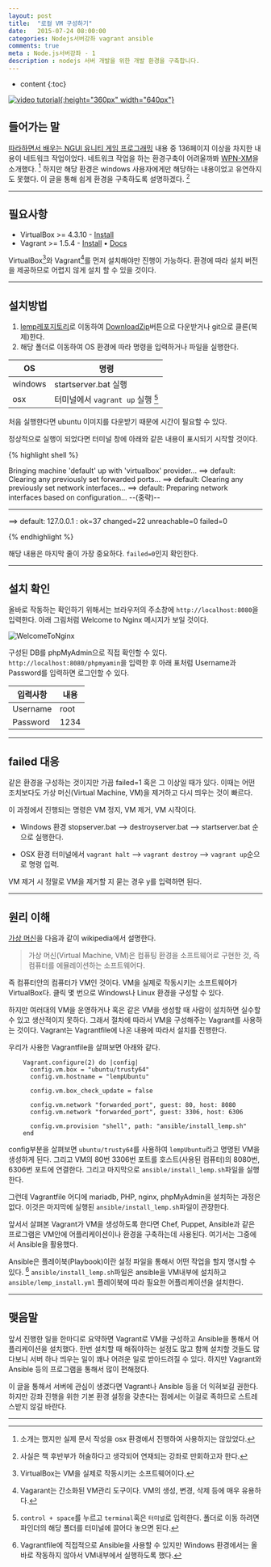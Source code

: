```yaml
---
layout: post
title:  "로컬 VM 구성하기"
date:   2015-07-24 08:00:00
categories: Nodejs서버강좌 vagrant ansible
comments: true
meta : Node.js서버강좌 - 1
description : nodejs 서버 개발을 위한 개발 환경을 구축합니다.
---
```


* content
{:toc}

[![video tutorial]({{"/images/nodejs_tuto_title_01.png"}}){:height="360px" width="640px"}](https://www.youtube.com/watch?v=-oBXdAmu-V8&list=PLI69hfdYKNQcv9caOXl4CVHRw8lsY1I19&index=16)

## 들어가는 말

[따라하면서 배우는 NGUI 유니티 게임 프로그래밍](http://wikibook.co.kr/unity-ngui/) 내용 중 136페이지 이상을 차지한 내용이 네트워크 작업이었다. 네트워크 작업을 하는 환경구축이 어려울까봐 [WPN-XM](http://wpn-xm.org/)을 소개했다. [^1]
하지만 해당 환경은 windows 사용자에게만 해당하는 내용이었고 유연하지도 못했다. 이 글을 통해 쉽게 환경을 구축하도록 설명하겠다. [^2]

---

## 필요사항

* VirtualBox >= 4.3.10 - [Install](https://www.virtualbox.org/wiki/Downloads)
* Vagrant >= 1.5.4 - [Install](http://www.vagrantup.com/downloads.html) • [Docs](https://docs.vagrantup.com/v2/)

VirtualBox[^3]와 Vagrant[^4]를 먼저 설치해야만 진행이 가능하다. 환경에 따라 설치 버전을 제공하므로 어렵지 않게 설치 할 수 있을 것이다.

---

## 설치방법

1. [lemp레포지토리](https://github.com/totuworld/lemp)로 이동하여 [DownloadZip](https://github.com//totuworld/lemp/archive/master.zip)버튼으로 다운받거나 git으로 클론(복제)한다.
2. 해당 폴더로 이동하여 OS 환경에 따라 명령을 입력하거나 파일을 실행한다.

OS | 명령
--- | --- 
windows | startserver.bat 실행
osx | 터미널에서 `vagrant up` 실행 [^5]

처음 실행한다면 ubuntu 이미지를 다운받기 때문에 시간이 필요할 수 있다.

정상적으로 실행이 되었다면 터미널 창에 아래와 같은 내용이 표시되기 시작할 것이다.

{% highlight shell %}

Bringing machine 'default' up with 'virtualbox' provider...
==> default: Clearing any previously set forwarded ports...
==> default: Clearing any previously set network interfaces...
==> default: Preparing network interfaces based on configuration...
--(중략)--
************
==> default: 127.0.0.1                  : ok=37   changed=22   unreachable=0    failed=0
        
{% endhighlight %}


해당 내용은 마지막 줄이 가장 중요하다. `failed=0`인지 확인한다.

---

## 설치 확인

올바로 작동하는 확인하기 위해서는 브라우저의 주소창에 `http://localhost:8080`을 입력한다. 아래 그림처럼 Welcome to Nginx 메시지가 보일 것이다.

![WelcomeToNginx]({{"/images/welcome_nginx.png"}})

구성된 DB를 phpMyAdmin으로 직접 확인할 수 있다. `http://localhost:8080/phpmyamin`을 입력한 후 아래 표처럼 Username과 Password를 입력하면 로그인할 수 있다.

입력사항 | 내용
--- | ---
Username | root
Password | 1234

---

## failed 대응

같은 환경을 구성하는 것이지만 가끔 failed=1 혹은 그 이상일 때가 있다. 이때는 어떤 조치보다도 가상 머신(Virtual Machine, VM)을 제거하고 다시 띄우는 것이 빠르다.

이 과정에서 진행되는 명령은 VM 정지, VM 제거, VM 시작이다. 

* Windows 환경
stopserver.bat --> destroyserver.bat --> startserver.bat 순으로 실행한다.

* OSX 환경
터미널에서 `vagrant halt` --> `vagrant destroy` --> `vagrant up`순으로 명령 입력.

VM 제거 시 정말로 VM을 제거할 지 묻는 경우 y를 입력하면 된다. 

---

## 원리 이해

[가상 머신](https://ko.wikipedia.org/wiki/가상_머신)을 다음과 같이 wikipedia에서 설명한다.  

> 가상 머신(Virtual Machine, VM)은 컴퓨팅 환경을 소프트웨어로 구현한 것, 즉 컴퓨터를 에뮬레이션하는 소프트웨어다.

즉 컴퓨터안의 컴퓨터가 VM인 것이다. VM을 실제로 작동시키는 소프트웨어가 VirtualBox다. 클릭 몇 번으로 Windows나 Linux 환경을 구성할 수 있다.

하지만 여러대의 VM을 운영하거나 혹은 같은 VM을 생성할 때 사람이 설치하면 실수할 수 있고 생산적이지 못하다. 그래서 절차에 따라서 VM을 구성해주는 Vagrant를 사용하는 것이다.
Vagrant는 Vagrantfile에 나온 내용에 따라서 설치를 진행한다.

우리가 사용한 Vagrantfile을 살펴보면 아래와 같다.

        Vagrant.configure(2) do |config|
          config.vm.box = "ubuntu/trusty64"
          config.vm.hostname = "lempUbuntu"
        
          config.vm.box_check_update = false
        
          config.vm.network "forwarded_port", guest: 80, host: 8080
          config.vm.network "forwarded_port", guest: 3306, host: 6306

          config.vm.provision "shell", path: "ansible/install_lemp.sh"
        end   

config부분을 살펴보면 `ubuntu/trusty64`를 사용하여 `lempUbuntu`라고 명명된 VM을 생성하게 된다. 그리고 VM의 80번 3306번 포트를 호스트(사용된 컴퓨터)의 8080번, 6306번 포트에 연결한다. 그리고 마지막으로 `ansible/install_lemp.sh`파일을 실행한다.

그런데 Vagrantfile 어디에 mariadb, PHP, nginx, phpMyAdmin을 설치하는 과정은 없다. 이것은 마지막에 실행된 `ansible/install_lemp.sh`파일이 관장한다.

앞서서 살펴본 Vagrant가 VM을 생성하도록 한다면 Chef, Puppet, Ansible과 같은 프로그램은 VM안에 어플리케이션이나 환경을 구축하는데 사용된다. 여기서는 그중에서 Ansible을 활용했다. 

Ansible은 플레이북(Playbook)이란 설정 파일을 통해서 어떤 작업을 할지 명시할 수 있다. [^6]  `ansible/install_lemp.sh`파일은 ansible을 VM내부에 설치하고 `ansible/lemp_install.yml` 플레이북에 따라 필요한 어플리케이션을 설치한다. 

---

## 맺음말

앞서 진행한 일을 한마디로 요약하면 Vagrant로 VM을 구성하고 Ansible을 통해서 어플리케이션을 설치했다. 한번 설치할 때 해줘야하는 설정도 많고 함께 설치할 것들도 많다보니 서버 하나 띄우는 일이 꽤나 어려운 일로 받아드려질 수 있다. 하지만 Vagrant와 Ansible 등의 프로그램을 통해서 많이 편해졌다. 

이 글을 통해서 서버에 관심이 생겼다면 Vagrant나 Ansible 등을 더 익혀보길 권한다. 하지만 강좌 진행을 위한 기본 환경 설정을 갖춘다는 점에서는 이걸로 족하므로 스트레스받지 않길 바란다.

---

[^1]: 소개는 했지만 실제 문서 작성을 osx 환경에서 진행하여 사용하지는 않았었다.

[^2]: 사실은 책 후반부가 허술하다고 생각되어 연재되는 강좌로 만회하고자 한다.

[^3]: VirtualBox는 VM을 실제로 작동시키는 소프트웨어이다.

[^4]: Vagarant는 간소화된 VM관리 도구이다. VM의 생성, 변경, 삭제 등에 매우 유용하다. 

[^5]: `control + space`를 누르고 `terminal`혹은 `터미널`로 입력한다. 폴더로 이동 하려면 파인더의 해당 폴더를 터미널에 끌어다 놓으면 된다.

[^6]: Vagrantfile에 직접적으로 Ansible을 사용할 수 있지만 Windows 환경에서는 올바로 작동하지 않아서 VM내부에서 실행하도록 했다.